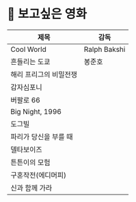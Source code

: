 # 󰏢 보고싶은 영화




| 제목                   | 감독         |
|------------------------|--------------|
| Cool World             | Ralph Bakshi |
| 흔들리는 도쿄          | 봉준호       |
| 해리 프리그의 비밀전쟁 |              |
| 감자심포니             |              |
| 버팔로 66              |              |
| Big Night, 1996        |              |
| 도그빌                 |              |
| 파리가 당신을 부를 때  |              |
| 델타보이즈             |              |
| 튼튼이의 모험          |              |
| 구혼작전(에디머피)     |              |
| 신과 함께 가라         |              |


